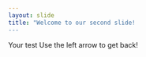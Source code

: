 ```yaml
---
layout: slide
title: "Welcome to our second slide!
---
```

Your test
Use the left arrow to get back!

